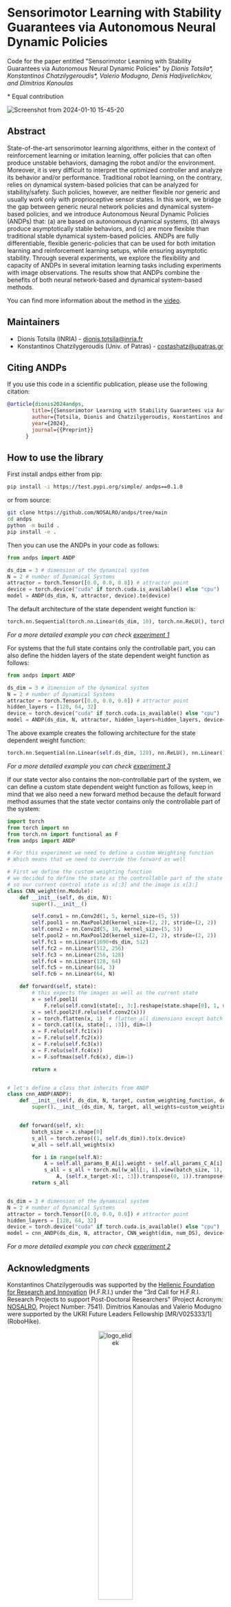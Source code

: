# Sensorimotor Learning with Stability Guarantees via Autonomous Neural Dynamic Policies

Code for the paper entitled "Sensorimotor Learning with Stability Guarantees via Autonomous Neural Dynamic Policies" by *Dionis Totsila\*, Konstantinos Chatzilygeroudis\*, Valerio Modugno, Denis Hadjivelichkov, and Dimitrios Kanoulas*

\* Equal contribution

![Screenshot from 2024-01-10 15-45-20](https://github.com/NOSALRO/andps/assets/50770773/78e57186-d31e-46d6-8027-3f3df28a995e)

## Abstract

State-of-the-art sensorimotor learning algorithms, either in the context of reinforcement learning or imitation learning, offer policies that can often produce unstable behaviors, damaging the robot and/or the environment. Moreover, it is very difficult to interpret the optimized controller and analyze its behavior and/or performance. Traditional robot learning, on the contrary, relies on dynamical system-based policies that can be analyzed for stability/safety. Such policies, however, are neither flexible nor generic and usually work only with proprioceptive sensor states. In this work, we bridge the gap between generic neural network policies and dynamical system-based policies, and we introduce Autonomous Neural Dynamic Policies (ANDPs) that: (a) are based on autonomous dynamical systems, (b) always produce asymptotically stable behaviors, and (c) are more flexible than traditional stable dynamical system-based policies. ANDPs are fully differentiable, flexible generic-policies that can be used for both imitation learning and reinforcement learning setups, while ensuring asymptotic stability. Through several experiments, we explore the flexibility and capacity of ANDPs in several imitation learning tasks including experiments with image observations. The results show that ANDPs combine the benefits of both neural network-based and dynamical system-based methods.

You can find more information about the method in the [video](https://youtu.be/ZI9-TLSovpQ).

## Maintainers

- Dionis Totsila (INRIA) - dionis.totsila@inria.fr
- Konstantinos Chatzilygeroudis (Univ. of Patras) - costashatz@upatras.gr

## Citing ANDPs

If you use this code in a scientific publication, please use the following citation:

```bibtex
@article{dionis2024andps,
        title={{Sensorimotor Learning with Stability Guarantees via Autonomous Neural Dynamic Policies}},
        author={Totsila, Dionis and Chatzilygeroudis, Konstantinos and Modugno, Valerio and Hadjivelichkov, Denis and Kanoulas, Dimitrios},
        year={2024},
        journal={{Preprint}}
      }
```

## How to use the library

First install andps either from pip:
```bash
pip install -i https://test.pypi.org/simple/ andps==0.1.0
```
or from source:
```bash
git clone https://github.com/NOSALRO/andps/tree/main
cd andps
python -m build .
pip install -e .
```

Then you can use the ANDPs in your code as follows:
```python
from andps import ANDP

ds_dim = 3 # dimension of the dynamical system
N = 2 # number of Dynamical Systems
attractor = torch.Tensor([0.0, 0.0, 0.0]) # attractor point
device = torch.device("cuda" if torch.cuda.is_available() else "cpu")
model = ANDP(ds_dim, N, attractor, device).to(device)
```
The default architecture of the state dependent weight function is:
```python
torch.nn.Sequential(torch.nn.Linear(ds_dim, 10), torch.nn.ReLU(), torch.nn.Linear(10, N), nn.Softmax(dim=1))
```
*For a more detailed example you can check [experiment 1](https://github.com/NOSALRO/andps/tree/lib/experiments/lasa_lfd)*

For systems that the full state contains only the controllable part, you can also define the hidden layers of the state dependent weight function as follows:
```python
from andps import ANDP

ds_dim = 3 # dimension of the dynamical system
N = 2 # number of Dynamical Systems
attractor = torch.Tensor([0.0, 0.0, 0.0]) # attractor point
hidden_layers = [128, 64, 32]
device = torch.device("cuda" if torch.cuda.is_available() else "cpu")
model = ANDP(ds_dim, N, attractor, hidden_layers=hidden_layers, device=device).to(device)

```

The above example creates the following architecture for the state dependent weight function:
```python
torch.nn.Sequential(nn.Linear(self.ds_dim, 128), nn.ReLU(), nn.Linear(128, 64), nn.ReLU(),nn.Linear(64, 32), nn.ReLU(), nn.Linear(32, 4), nn.Softmax(dim=1))
```
*For a more detailed example you can check [experiment 3](https://github.com/NOSALRO/andps/tree/lib/experiments/pouring_task_lfd)*


If our state vector also contains the non-controllable part of the system, we can define a custom state dependent weight function as follows, keep in mind that we also need a new forward method because the default forward method assumes that the state vector contains only the controllable part of the system:
```python
import torch
from torch import nn
from torch.nn import functional as F
from andps import ANDP

# For this experiment we need to define a custom Weighting function
# Which means that we need to override the forward as well

# First we define the custom weighting function
# we decided to define the state as the controllable part of the state and then the image
# so our current control state is x[:3] and the image is x[3:]
class CNN_weight(nn.Module):
    def __init__(self, ds_dim, N):
        super().__init__()

        self.conv1 = nn.Conv2d(1, 5, kernel_size=(5, 5))
        self.pool1 = nn.MaxPool2d(kernel_size=(2, 2), stride=(2, 2))
        self.conv2 = nn.Conv2d(5, 10, kernel_size=(5, 5))
        self.pool2 = nn.MaxPool2d(kernel_size=(2, 2), stride=(2, 2))
        self.fc1 = nn.Linear(1690+ds_dim, 512)
        self.fc2 = nn.Linear(512, 256)
        self.fc3 = nn.Linear(256, 128)
        self.fc4 = nn.Linear(128, 64)
        self.fc5 = nn.Linear(64, 3)
        self.fc6 = nn.Linear(64, N)

    def forward(self, state):
        # this expects the images as well as the current state
        x = self.pool1(
            F.relu(self.conv1(state[:, 3:].reshape(state.shape[0], 1, 64, 64))))
        x = self.pool2(F.relu(self.conv2(x)))
        x = torch.flatten(x, 1)  # flatten all dimensions except batch
        x = torch.cat((x, state[:, :3]), dim=1)
        x = F.relu(self.fc1(x))
        x = F.relu(self.fc2(x))
        x = F.relu(self.fc3(x))
        x = F.relu(self.fc4(x))
        x = F.softmax(self.fc6(x), dim=1)

        return x


# let's define a class that inherits from ANDP
class cnn_ANDP(ANDP):
    def __init__(self, ds_dim, N, target, custom_weighting_function, device):
        super().__init__(ds_dim, N, target, all_weights=custom_weighting_function, device=device)


    def forward(self, x):
        batch_size = x.shape[0]
        s_all = torch.zeros((1, self.ds_dim)).to(x.device)
        w_all = self.all_weights(x)

        for i in range(self.N):
            A = self.all_params_B_A[i].weight + self.all_params_C_A[i].weight
            s_all = s_all + torch.mul(w_all[:, i].view(batch_size, 1), torch.mm(
                A, (self.x_target-x[:, :3]).transpose(0, 1)).transpose(0, 1))
        return s_all


ds_dim = 3 # dimension of the dynamical system
N = 2 # number of Dynamical Systems
attractor = torch.Tensor([0.0, 0.0, 0.0]) # attractor point
hidden_layers = [128, 64, 32]
device = torch.device("cuda" if torch.cuda.is_available() else "cpu")
model = cnn_ANDP(ds_dim, N, attractor, CNN_weight(dim, num_DS), device=device).to(device)
```


*For a more detailed example you can check [experiment 2](https://github.com/NOSALRO/andps/tree/lib/experiments/panda_images)*

## Acknowledgments

Konstantinos Chatzilygeroudis was supported by the [Hellenic Foundation for Research and Innovation](https://www.elidek.gr/en/homepage/) (H.F.R.I.) under the "3rd Call for H.F.R.I. Research Projects to support Post-Doctoral Researchers" (Project Acronym: [NOSALRO](https://nosalro.github.io/), Project Number: 7541). Dimitrios Kanoulas and Valerio Modugno were supported by the UKRI Future Leaders Fellowship [MR/V025333/1] (RoboHike).

<p align="center">
<img src="https://www.elidek.gr/wp-content/themes/elidek/images/elidek_logo_en.png" alt="logo_elidek" width="40%"/><br/>
<img src="https://www.cinuk.org/content/uploads/2022/11/UKRI-logo2.png" alt="logo_ukri" width="40%"/>
<p/>

This work was conducted as collaboration of the [Computational Intelligence Lab](http://cilab.math.upatras.gr/) (CILab), Department of Mathematics, University of Patras, Greece, and the [Robot Perception and Learning Lab](https://rpl-as-ucl.github.io/) (RPL Lab), Department of Computer
Science, University College London (UCL), United Kingdom.

<p align="center">
<img src="https://nosalro.github.io/images/logo_cilab.jpg" alt="logo_cilab" width="50%"/>
<img src="https://www.upatras.gr/wp-content/uploads/up_2017_logo_en.png" alt="logo_cilab" width="50%"/>
<img src="https://rpl-as-ucl.github.io/images/logos/rpl-cs-ucl-logo.png" alt="logo_rpl" width="50%"/>
</p>

## License

[BSD 2-Clause &#34;Simplified&#34; License](https://opensource.org/license/bsd-2-clause/)
